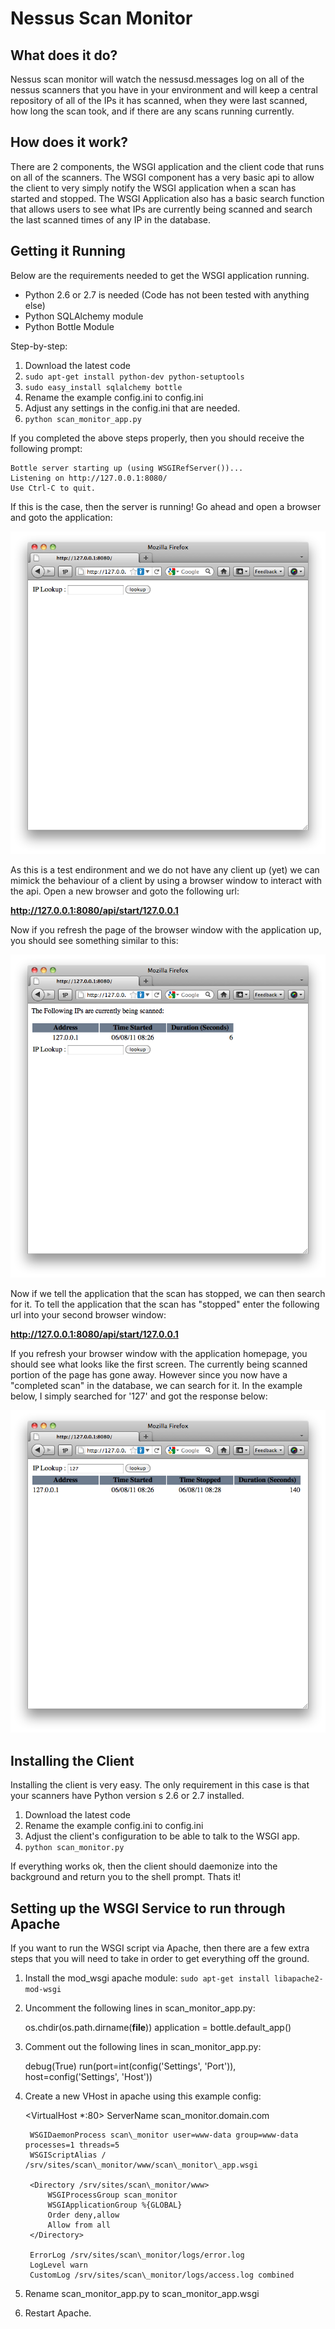 Nessus Scan Monitor
===================

What does it do?
----------------
Nessus scan monitor will watch the nessusd.messages log on all of the nessus scanners that you have in your environment and will keep a central repository of all of the IPs it has scanned, when they were last scanned, how long the scan took, and if there are any scans running currently.

How does it work?
-----------------
There are 2 components, the WSGI application and the client code that runs on all of the scanners.  The WSGI component has a very basic api to allow the client to very simply notify the WSGI application when a scan has started and stopped.  The WSGI Application also has a basic search function that allows users to see what IPs are currently being scanned and search the last scanned times of any IP in the database.

Getting it Running
------------------

Below are the requirements needed to get the WSGI application running.

* Python 2.6 or 2.7 is needed (Code has not been tested with anything else)
* Python SQLAlchemy module
* Python Bottle Module

Step-by-step:

1. Download the latest code
2. `sudo apt-get install python-dev python-setuptools`
3. `sudo easy_install sqlalchemy bottle`
4. Rename the example config.ini to config.ini
5. Adjust any settings in the config.ini that are needed.
6. `python scan_monitor_app.py`

If you completed the above steps properly, then you should receive the following prompt:

    Bottle server starting up (using WSGIRefServer())...
    Listening on http://127.0.0.1:8080/
    Use Ctrl-C to quit.

If this is the case, then the server is running!  Go ahead and open a browser and goto the application:

![wsgi_home](https://github.com/SteveMcGrath/nessus_scan_monitor/raw/master/doc_data/wsgi_home.png)

As this is a test endironment and we do not have any client up (yet) we can mimick the behaviour of a client by using a browser window to interact with the api.  Open a new browser and goto the following url:

**http://127.0.0.1:8080/api/start/127.0.0.1**

Now if you refresh the page of the browser window with the application up, you should see something similar to this:

![wsgi_added](https://github.com/SteveMcGrath/nessus_scan_monitor/raw/master/doc_data/wsgi_added.png)

Now if we tell the application that the scan has stopped, we can then search for it.  To tell the application that the scan has "stopped" enter the following url into your second browser window:

**http://127.0.0.1:8080/api/start/127.0.0.1**

If you refresh your browser window with the application homepage, you should see what looks like the first screen.  The currently being scanned portion of the page has gone away.  However since you now have a "completed scan" in the database, we can search for it.  In the example below, I simply searched for '127' and got the response below:

![wsgi_search](https://github.com/SteveMcGrath/nessus_scan_monitor/raw/master/doc_data/wsgi_search.png)

Installing the Client
---------------------

Installing the client is very easy.  The only requirement in this case is that your scanners have Python version s 2.6 or 2.7 installed.

1. Download the latest code
2. Rename the example config.ini to config.ini
3. Adjust the client's configuration to be able to talk to the WSGI app.
4. `python scan_monitor.py`

If everything works ok, then the client should daemonize into the background and return you to the shell prompt.  Thats it!

Setting up the WSGI Service to run through Apache
-------------------------------------------------

If you want to run the WSGI script via Apache, then there are a few extra steps that you will need to take in order to get everything off the ground.

1. Install the mod_wsgi apache module: `sudo apt-get install libapache2-mod-wsgi`
2. Uncomment the following lines in scan\_monitor\_app.py:

    os.chdir(os.path.dirname(__file__))
    application = bottle.default_app()

3. Comment out the following lines in scan\_monitor\_app.py:

    debug(True)
    run(port=int(config('Settings', 'Port')), host=config('Settings', 'Host'))

4. Create a new VHost in apache using this example config:

    <VirtualHost *:80>
        ServerName scan_monitor.domain.com

        WSGIDaemonProcess scan\_monitor user=www-data group=www-data processes=1 threads=5
        WSGIScriptAlias / /srv/sites/scan\_monitor/www/scan\_monitor\_app.wsgi

        <Directory /srv/sites/scan\_monitor/www>
            WSGIProcessGroup scan_monitor
            WSGIApplicationGroup %{GLOBAL}
            Order deny,allow
            Allow from all
        </Directory>

        ErrorLog /srv/sites/scan\_monitor/logs/error.log
        LogLevel warn
        CustomLog /srv/sites/scan\_monitor/logs/access.log combined
    </VirtualHost>

5. Rename scan\_monitor\_app.py to scan\_monitor\_app.wsgi
6. Restart Apache.